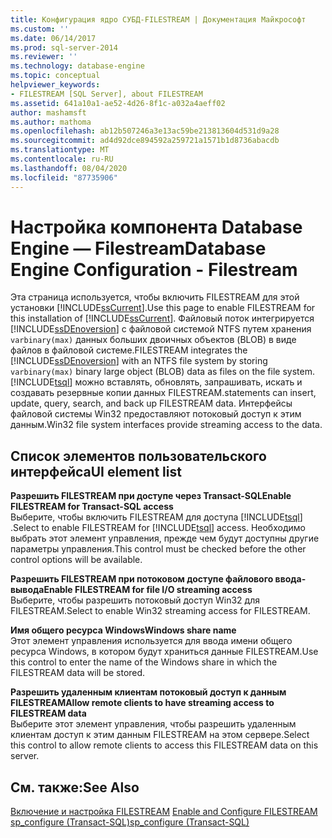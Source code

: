 ```yaml
---
title: Конфигурация ядро СУБД-FILESTREAM | Документация Майкрософт
ms.custom: ''
ms.date: 06/14/2017
ms.prod: sql-server-2014
ms.reviewer: ''
ms.technology: database-engine
ms.topic: conceptual
helpviewer_keywords:
- FILESTREAM [SQL Server], about FILESTREAM
ms.assetid: 641a10a1-ae52-4d26-8f1c-a032a4aeff02
author: mashamsft
ms.author: mathoma
ms.openlocfilehash: ab12b507246a3e13ac59be213813604d531d9a28
ms.sourcegitcommit: ad4d92dce894592a259721a1571b1d8736abacdb
ms.translationtype: MT
ms.contentlocale: ru-RU
ms.lasthandoff: 08/04/2020
ms.locfileid: "87735906"
---
```

# <a name="database-engine-configuration---filestream"></a><span data-ttu-id="2c804-102">Настройка компонента Database Engine — Filestream</span><span class="sxs-lookup"><span data-stu-id="2c804-102">Database Engine Configuration - Filestream</span></span>
  <span data-ttu-id="2c804-103">Эта страница используется, чтобы включить FILESTREAM для этой установки [!INCLUDE[ssCurrent](../../includes/sscurrent-md.md)].</span><span class="sxs-lookup"><span data-stu-id="2c804-103">Use this page to enable FILESTREAM for this installation of [!INCLUDE[ssCurrent](../../includes/sscurrent-md.md)].</span></span> <span data-ttu-id="2c804-104">Файловый поток интегрируется [!INCLUDE[ssDEnoversion](../../includes/ssdenoversion-md.md)] с файловой системой NTFS путем хранения `varbinary(max)` данных больших двоичных объектов (BLOB) в виде файлов в файловой системе.</span><span class="sxs-lookup"><span data-stu-id="2c804-104">FILESTREAM integrates the [!INCLUDE[ssDEnoversion](../../includes/ssdenoversion-md.md)] with an NTFS file system by storing `varbinary(max)` binary large object (BLOB) data as files on the file system.</span></span> [!INCLUDE[tsql](../../includes/tsql-md.md)] <span data-ttu-id="2c804-105">можно вставлять, обновлять, запрашивать, искать и создавать резервные копии данных FILESTREAM.</span><span class="sxs-lookup"><span data-stu-id="2c804-105">statements can insert, update, query, search, and back up FILESTREAM data.</span></span> <span data-ttu-id="2c804-106">Интерфейсы файловой системы Win32 предоставляют потоковый доступ к этим данным.</span><span class="sxs-lookup"><span data-stu-id="2c804-106">Win32 file system interfaces provide streaming access to the data.</span></span>  
  
## <a name="ui-element-list"></a><span data-ttu-id="2c804-107">Список элементов пользовательского интерфейса</span><span class="sxs-lookup"><span data-stu-id="2c804-107">UI element list</span></span>  
 <span data-ttu-id="2c804-108">**Разрешить FILESTREAM при доступе через Transact-SQL**</span><span class="sxs-lookup"><span data-stu-id="2c804-108">**Enable FILESTREAM for Transact-SQL access**</span></span>  
 <span data-ttu-id="2c804-109">Выберите, чтобы включить FILESTREAM для доступа [!INCLUDE[tsql](../../includes/tsql-md.md)] .</span><span class="sxs-lookup"><span data-stu-id="2c804-109">Select to enable FILESTREAM for [!INCLUDE[tsql](../../includes/tsql-md.md)] access.</span></span> <span data-ttu-id="2c804-110">Необходимо выбрать этот элемент управления, прежде чем будут доступны другие параметры управления.</span><span class="sxs-lookup"><span data-stu-id="2c804-110">This control must be checked before the other control options will be available.</span></span>  
  
 <span data-ttu-id="2c804-111">**Разрешить FILESTREAM при потоковом доступе файлового ввода-вывода**</span><span class="sxs-lookup"><span data-stu-id="2c804-111">**Enable FILESTREAM for file I/O streaming access**</span></span>  
 <span data-ttu-id="2c804-112">Выберите, чтобы разрешить потоковый доступ Win32 для FILESTREAM.</span><span class="sxs-lookup"><span data-stu-id="2c804-112">Select to enable Win32 streaming access for FILESTREAM.</span></span>  
  
 <span data-ttu-id="2c804-113">**Имя общего ресурса Windows**</span><span class="sxs-lookup"><span data-stu-id="2c804-113">**Windows share name**</span></span>  
 <span data-ttu-id="2c804-114">Этот элемент управления используется для ввода имени общего ресурса Windows, в котором будут храниться данные FILESTREAM.</span><span class="sxs-lookup"><span data-stu-id="2c804-114">Use this control to enter the name of the Windows share in which the FILESTREAM data will be stored.</span></span>  
  
 <span data-ttu-id="2c804-115">**Разрешить удаленным клиентам потоковый доступ к данным FILESTREAM**</span><span class="sxs-lookup"><span data-stu-id="2c804-115">**Allow remote clients to have streaming access to FILESTREAM data**</span></span>  
 <span data-ttu-id="2c804-116">Выберите этот элемент управления, чтобы разрешить удаленным клиентам доступ к этим данным FILESTREAM на этом сервере.</span><span class="sxs-lookup"><span data-stu-id="2c804-116">Select this control to allow remote clients to access this FILESTREAM data on this server.</span></span>  
  
## <a name="see-also"></a><span data-ttu-id="2c804-117">См. также:</span><span class="sxs-lookup"><span data-stu-id="2c804-117">See Also</span></span>  
 <span data-ttu-id="2c804-118">[Включение и настройка FILESTREAM](../../relational-databases/blob/enable-and-configure-filestream.md) </span><span class="sxs-lookup"><span data-stu-id="2c804-118">[Enable and Configure FILESTREAM](../../relational-databases/blob/enable-and-configure-filestream.md) </span></span>  
 [<span data-ttu-id="2c804-119">sp_configure (Transact-SQL)</span><span class="sxs-lookup"><span data-stu-id="2c804-119">sp_configure &#40;Transact-SQL&#41;</span></span>](/sql/relational-databases/system-stored-procedures/sp-configure-transact-sql)  
  
  
